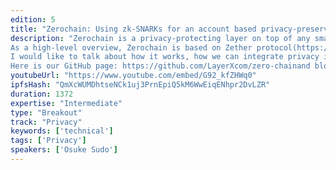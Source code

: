 ```yaml
---
edition: 5
title: "Zerochain: Using zk-SNARKs for an account based privacy-preserving blockchain"
description: "Zerochain is a privacy-protecting layer on top of any smart contract platforms like Substrate and Ethereum. 
As a high-level overview, Zerochain is based on Zether protocol(https://crypto.stanford.edu/~buenz/papers/zether.pdf) which is privacy-oriented payment protocol on top of smart contracts. Though this original specification uses Sigma-bullets as zero-knowledge proving systems, instead we use zk-SNARKs for the efficiency reason.
I would like to talk about how it works, how we can integrate privacy into the account-based approach.Currently supported for the only Substrate, but it can be supported for Ethereum as well because Zerochain and Zether protocols can be compatible with any smart contract platforms.
Here is our GitHub page: https://github.com/LayerXcom/zero-chainand blog post: https://medium.com/layerx/announcing-zerochain-5b08e158355d"
youtubeUrl: "https://www.youtube.com/embed/G92_kfZHWq0"
ipfsHash: "QmXcWUMDhtseNCk1uj3PrnEpiQ5kM6WwEiqENhpr2DvLZR"
duration: 1372
expertise: "Intermediate"
type: "Breakout"
track: "Privacy"
keywords: ['technical']
tags: ['Privacy']
speakers: ['Osuke Sudo']
---
```

